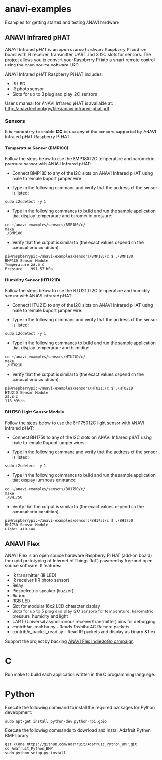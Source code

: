 # anavi-examples

Examples for getting started and testing ANAVI hardware

## ANAVI Infrared pHAT

ANAVI Infrared pHAT is an open source hardware Raspberry Pi add-on board with IR receiver, transmitter, UART and 3 I2C slots for sensors. The project allows you to convert your Raspberry Pi into a smart remote control using the open source software LIRC.

ANAVI Infrared pHAT Raspberry Pi HAT includes:

* IR LED
* IR photo sensor
* Slots for up to 3 plug and play I2C sensors

User's manual for ANAVI Infrared pHAT is available at: http://anavi.technology/files/anavi-infrared-phat.pdf

### Sensors

It is mandatory to enable **I2C** to use any of the sensors supported by ANAVI Infrared pHAT Raspberry Pi HAT.

#### Temperature Sensor (BMP180)

Follow the steps below to use the BMP180 I2C temperature and barometric pressure sensor with ANAVI Infrared pHAT:

* Connect BMP180 to any of the I2C slots on ANAVI Infrared pHAT using male to female Duport jumper wire.

* Type in the following command and verify that the address of the sensor is listed:

```
sudo i2cdetect -y 1
```

* Type in the following commands to build and run the sample application that display temperature and barometric pressure:

```
cd ~/anavi-examples/sensors/BMP180/c/
make
./BMP180
```

* Verify that the output is similar to (the exact values depend on the atmospheric condition):

```
pi@raspberrypi:~/anavi-examples/sensors/BMP180/c $ ./BMP180
BMP180 Sensor Module
Temperature	28.6 C
Pressure	991.57 hPa
```

#### Humidity Sensor (HTU21D)

Follow the steps below to use the HTU21D I2C temperature and humidity sensor with ANAVI Infrared pHAT:

* Connect HTU21D to any of the I2C slots on ANAVI Infrared pHAT using male to female Duport jumper wire.

* Type in the following command and verify that the address of the sensor is listed:

```
sudo i2cdetect -y 1
```

* Type in the following commands to build and run the sample application that display temperature and humidity:

```
cd ~/anavi-examples/sensors/HTU21D/c/
make
./HTU21D
```

* Verify that the output is similar to (the exact values depend on the atmospheric condition):

```
pi@raspberrypi:~/anavi-examples/sensors/HTU21D/c $ ./HTU21D
HTU21D Sensor Module
25.64C
118.99%rh
```

#### BH1750 Light Sensor Module

Follow the steps below to use the BH1750 I2C light sensor with ANAVI Infrared pHAT:

* Connect BH1750 to any of the I2C slots on ANAVI Infrared pHAT using male to female Dupont jumper wires.

* Type in the following command and verify that the address of the sensor is listed:

```
sudo i2cdetect -y 1
```

* Type in the following commands to build and run the sample application that display luminous emittance:

```
cd ~/anavi-examples/sensors/BH1750/c/
make
./BH1750
```

* Verify that the output is similar to (the exact values depend on the atmospheric condition):

```
pi@raspberrypi:~/anavi-examples/sensors/BH1750/c $ ./BH1750
BH1750 Sensor Module
Light: 418 Lux
```

## ANAVI Flex

ANAVI Flex is an open source hardware Raspberry Pi HAT (add-on board) for rapid prototyping of Internet of Things (IoT) powered by free and open source software. It features:

* IR transmitter (IR LED)
* IR receiver (IR photo sensor)
* Relay
* Piezoelectric speaker (buzzer)
* Button
* RGB LED
* Slot for modular 16x2 LCD character display
* Slots for up to 5 plug and play I2C sensors for temperature, barometric pressure, humidity and light
* UART (Universal asynchronous receiver/transmitter) pins for debugging
* contrib/ac-toshiba.py - Reads Toshiba AC Remote packets
* contrib/ir_packet_read.py - Read IR packets and display as binary & hex

Support the project by backing [ANAVI Flex IndieGoGo campaign](https://igg.me/at/Rzjuluvxe6Y/10833949).

# C

Run make to build each application written in the C programming language.

# Python

Execute the following command to install the required packages for Python development:

```
sudo apt-get install python-dev python-rpi.gpio
```

Execute the following commands to download and install Adafruit Python BMP library:

```
git clone https://github.com/adafruit/Adafruit_Python_BMP.git
cd Adafruit_Python_BMP
sudo python setup.py install
```
